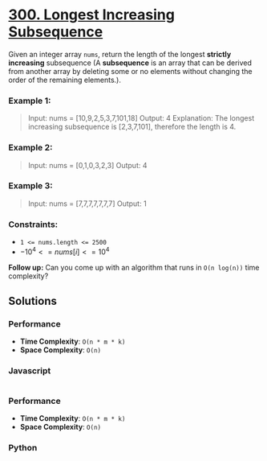 # [300. Longest Increasing Subsequence](https://leetcode.com/problems/longest-increasing-subsequence/description/)

Given an integer array `nums`, return the length of the longest **strictly increasing** subsequence (A **subsequence** is an array that can be derived from another array by deleting some or no elements without changing the order of the remaining elements.).


### Example 1:
> Input: nums = [10,9,2,5,3,7,101,18]
> Output: 4
> Explanation: The longest increasing subsequence is [2,3,7,101], therefore the length is 4.


### Example 2:
> Input: nums = [0,1,0,3,2,3]
> Output: 4


### Example 3:
> Input: nums = [7,7,7,7,7,7,7]
> Output: 1
 

### Constraints:
- `1 <= nums.length <= 2500`
- $-10^{4} <= nums[i] <= 10^{4}$
 

**Follow up:** Can you come up with an algorithm that runs in `O(n log(n))` time complexity?


## Solutions

### Performance

- **Time Complexity**: `O(n * m * k)`
- **Space Complexity**: `O(n)`

### Javascript
```javascript

```

### Performance

- **Time Complexity**: `O(n * m * k)`
- **Space Complexity**: `O(n)`

### Python
```python

```